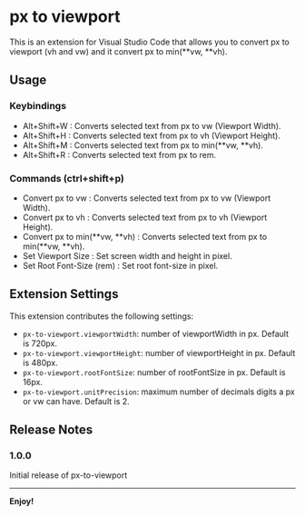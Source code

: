 # px to viewport

This is an extension for Visual Studio Code that allows you to convert px to viewport (vh and vw) and it convert px to min(**vw, **vh).

## Usage

### Keybindings

- Alt+Shift+W : Converts selected text from px to vw (Viewport Width).
- Alt+Shift+H : Converts selected text from px to vh (Viewport Height).
- Alt+Shift+M : Converts selected text from px to min(**vw, **vh).
- Alt+Shift+R : Converts selected text from px to rem.

### Commands (ctrl+shift+p)

- Convert px to vw : Converts selected text from px to vw (Viewport Width).
- Convert px to vh : Converts selected text from px to vh (Viewport Height).
- Convert px to min(**vw, **vh) : Converts selected text from px to min(**vw, **vh).
- Set Viewport Size : Set screen width and height in pixel.
- Set Root Font-Size (rem) : Set root font-size in pixel.

## Extension Settings

This extension contributes the following settings:

- `px-to-viewport.viewportWidth`: number of viewportWidth in px. Default is 720px.
- `px-to-viewport.viewportHeight`: number of viewportHeight in px. Default is 480px.
- `px-to-viewport.rootFontSize`: number of rootFontSize in px. Default is 16px.
- `px-to-viewport.unitPrecision`: maximum number of decimals digits a px or vw can have. Default is 2.

## Release Notes

### 1.0.0

Initial release of px-to-viewport

---

**Enjoy!**
